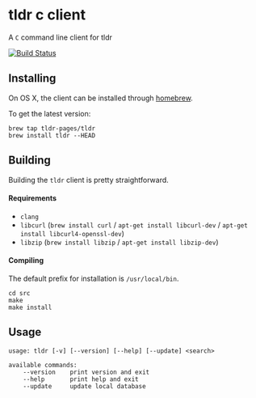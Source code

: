 tldr c client
=============

A `C` command line client for tldr

[![Build Status](https://travis-ci.org/tldr-pages/tldr-cpp-client.svg)](https://travis-ci.org/tldr-pages/tldr-cpp-client)

## Installing

On OS X, the client can be installed through [homebrew](http://brew.sh/).

To get the latest version:
```
brew tap tldr-pages/tldr
brew install tldr --HEAD
```

## Building

Building the `tldr` client is pretty straightforward.

#### Requirements

- `clang`
- `libcurl` (`brew install curl` / `apt-get install libcurl-dev` / `apt-get install libcurl4-openssl-dev`)
- `libzip` (`brew install libzip` / `apt-get install libzip-dev`)

#### Compiling

The default prefix for installation is `/usr/local/bin`.

```
cd src
make
make install
```

## Usage

```
usage: tldr [-v] [--version] [--help] [--update] <search>

available commands:
    --version    print version and exit
    --help       print help and exit
    --update     update local database
```

